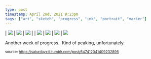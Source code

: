 ```yaml
---
type: post
timestamp: April 2nd, 2021 9:23pm
tags: ["art", "sketch", "progress", "ink", "portrait", "marker"]
---
```


 | <img src="https://saturdayxiii.github.io/media/647412041409232896_1.jpg"/> | <img src="https://saturdayxiii.github.io/media/647412041409232896_2.jpg"/> | <img src="https://saturdayxiii.github.io/media/647412041409232896_3.jpg"/> | 
 | <img src="https://saturdayxiii.github.io/media/647412041409232896_4.jpg"/> | <img src="https://saturdayxiii.github.io/media/647412041409232896_5.jpg"/> | <img src="https://saturdayxiii.github.io/media/647412041409232896_6.jpg"/> | 
 <img src="https://saturdayxiii.github.io/media/647412041409232896_7.jpg"/>
        
Another week of progress.  Kind of peaking, unfortunately.<br/>
 
      
      
  
<small>source: https://saturdayxiii.tumblr.com/post/647412041409232896</small>